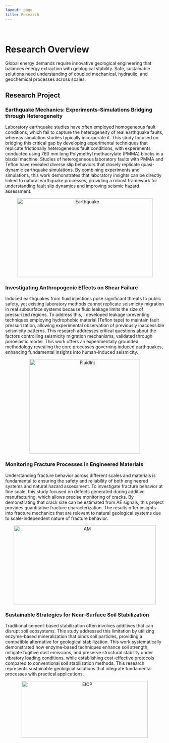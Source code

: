 ```yaml
---
layout: page
title: Research 
---
```


<br/>


# Research Overview

Global energy demands require innovative geological engineering that balances energy extraction with geological stability. Safe, sustainable solutions need understanding of coupled mechanical, hydraulic, and geochemical processes across scales.


## Research Project

### Earthquake Mechanics: Experiments-Simulations Bridging through Heterogeneity
Laboratory earthquake studies have often employed homogeneous fault conditions, which fail to capture the heterogeneity of real earthquake faults, whereas simulation studies typically incorporate it. This study focused on bridging this critical gap by developing experimental techniques that replicate frictionally heterogeneous fault conditions, with experiments conducted using 760 mm long Polymethyl methacrylate (PMMA) blocks in a biaxial machine. Studies of heterogeneous laboratory faults with PMMA and Teflon have revealed diverse slip behaviors that closely replicate quasi-dynamic earthquake simulations. By combining experiments and simulations, this work demonstrates that laboratory insights can be directly linked to natural earthquake processes, providing a robust framework for understanding fault slip dynamics and improving seismic hazard assessment.
<p align="center">
<img width="430" height="250" alt="Earthquake" src="https://github.com/user-attachments/assets/cdd13c31-e2ad-4ede-be2d-9fdcf48739f4" />
</p>
  
### Investigating Anthropogenic Effects on Shear Failure
Induced earthquakes from fluid injections pose significant threats to public safety, yet existing laboratory methods cannot replicate seismicity migration in real subsurface systems because fluid leakage limits the size of pressurized regions. To address this, I developed leakage-preventing techniques employing hydrophobic material (Teflon tape) to maintain fault pressurization, allowing experimental observation of previously inaccessible seismicity patterns. This research addresses critical questions about the factors controlling seismicity migration mechanisms, validated through poroelastic model. This work offers an experimentally grounded methodology revealing the core processes governing induced earthquakes, enhancing fundamental insights into human-induced seismicity. 
<p align="center">
<img width="350" height="300" alt="FluidInj" src="https://github.com/user-attachments/assets/d5e295bb-7f67-4cee-8225-08abbefd17e5" />
</p>

### Monitoring Fracture Processes in Engineered Materials
Understanding fracture behavior across different scales and materials is fundamental to ensuring the safety and reliability of both engineered systems and natural hazard assessment. To investigate fracture behavior at fine scale, this study focused on defects generated during additive manufacturing, which allows precise monitoring of cracks. By demonstrating that crack size can be estimated from AE signals, this project provides quantitative fracture characterization. The results offer insights into fracture mechanics that are relevant to natural geological systems due to scale-independent nature of fracture behavior.
<p align="center">
<img width="450" height="250" alt="AM" src="https://github.com/user-attachments/assets/4599602d-3bd8-43a9-a0da-eaf85e4408dd" />
</p>
 
### Sustainable Strategies for Near-Surface Soil Stabilization
Traditional cement-based stabilization often involves additives that can disrupt soil ecosystems. This study addressed this limitation by utilizing enzyme-based mineralization that binds soil particles, providing a compatible alternative for geological stabilization. This work systematically demonstrated how enzyme-based techniques enhance soil strength, mitigate fugitive dust emissions, and preserve structural stability under vibratory loading conditions, while establishing cost-effective protocols compared to conventional soil stabilization methods. This research represents sustainable geological solutions that integrate fundamental processes with practical applications. 
<p align="center">
<img width="400" height="180" alt="EICP" src="https://github.com/user-attachments/assets/7e63e6a1-8356-4974-b227-a9cb3ff5f56d" />
</p>


